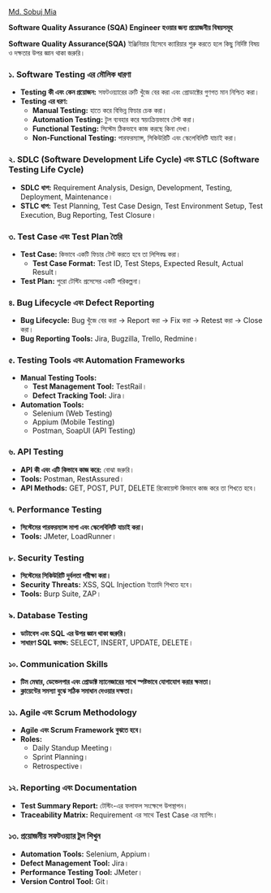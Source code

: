 
[Md. Sobuj Mia](https://www.linkedin.com/posts/mdshobujmiah_software-quality-assurance-sqa-engineer-activity-7288197948239163394-kkOn?utm_source=share&utm_medium=member_desktop)

**Software Quality Assurance (SQA) Engineer হওয়ার জন্য প্রয়োজনীয় বিষয়সমূহ**

**Software Quality Assurance(SQA)** ইঞ্জিনিয়ার হিসেবে ক্যারিয়ার শুরু করতে হলে কিছু নির্দিষ্ট বিষয় ও দক্ষতার উপর জ্ঞান থাকা জরুরি।

### ১. Software Testing এর মৌলিক ধারণা

- **Testing কী এবং কেন প্রয়োজন:** সফটওয়্যারের ত্রুটি খুঁজে বের করা এবং প্রোডাক্টের গুণগত মান নিশ্চিত করা।
- **Testing এর ধরণ:**
    - **Manual Testing:** হাতে করে বিভিন্ন ফিচার চেক করা।
    - **Automation Testing:** টুল ব্যবহার করে স্বয়ংক্রিয়ভাবে টেস্ট করা।
    - **Functional Testing:** সিস্টেম ঠিকভাবে কাজ করছে কিনা দেখা।
    - **Non-Functional Testing:** পারফরম্যান্স, সিকিউরিটি এবং স্কেলেবিলিটি যাচাই করা।

### ২. SDLC (Software Development Life Cycle) এবং STLC (Software Testing Life Cycle)

- **SDLC ধাপ:** Requirement Analysis, Design, Development, Testing, Deployment, Maintenance।
- **STLC ধাপ:** Test Planning, Test Case Design, Test Environment Setup, Test Execution, Bug Reporting, Test Closure।

### ৩. Test Case এবং Test Plan তৈরি

- **Test Case:** কিভাবে একটি ফিচার টেস্ট করতে হবে তা লিপিবদ্ধ করা।
    - **Test Case Format:** Test ID, Test Steps, Expected Result, Actual Result।
- **Test Plan:** পুরো টেস্টিং প্রসেসের একটি পরিকল্পনা।

### ৪. Bug Lifecycle এবং Defect Reporting

- **Bug Lifecycle:** Bug খুঁজে বের করা → Report করা → Fix করা → Retest করা → Close করা।
- **Bug Reporting Tools:** Jira, Bugzilla, Trello, Redmine।

### ৫. Testing Tools এবং Automation Frameworks

- **Manual Testing Tools:**
    - **Test Management Tool:** TestRail।
    - **Defect Tracking Tool:** Jira।
- **Automation Tools:**
    - Selenium (Web Testing)
    - Appium (Mobile Testing)
    - Postman, SoapUI (API Testing)

### ৬. API Testing

- **API কী এবং এটি কিভাবে কাজ করে:** বোঝা জরুরি।
- **Tools:** Postman, RestAssured।
- **API Methods:** GET, POST, PUT, DELETE রিকোয়েস্ট কিভাবে কাজ করে তা শিখতে হবে।

### ৭. Performance Testing

- **সিস্টেমের পারফরম্যান্স মাপা এবং স্কেলেবিলিটি যাচাই করা।**
- **Tools:** JMeter, LoadRunner।

### ৮. Security Testing

- **সিস্টেমের সিকিউরিটি দুর্বলতা পরীক্ষা করা।**
- **Security Threats:** XSS, SQL Injection ইত্যাদি শিখতে হবে।
- **Tools:** Burp Suite, ZAP।

### ৯. Database Testing

- **ডাটাবেস এবং SQL এর উপর জ্ঞান থাকা জরুরি।**
- **সাধারণ SQL কমান্ড:** SELECT, INSERT, UPDATE, DELETE।

### ১০. Communication Skills

- **টিম মেম্বার, ডেভেলপার এবং প্রোডাক্ট ম্যানেজারের সাথে স্পষ্টভাবে যোগাযোগ করার ক্ষমতা।**
- **ক্লায়েন্টের সমস্যা বুঝে সঠিক সমাধান দেওয়ার দক্ষতা।**

### ১১. Agile এবং Scrum Methodology

- **Agile এবং Scrum Framework বুঝতে হবে।**
- **Roles:**
    - Daily Standup Meeting।
    - Sprint Planning।
    - Retrospective।

### ১২. Reporting এবং Documentation

- **Test Summary Report:** টেস্টিং-এর ফলাফল সংক্ষেপে উপস্থাপন।
- **Traceability Matrix:** Requirement এর সাথে Test Case এর ম্যাপিং।

### ১৩. প্রয়োজনীয় সফটওয়্যার টুল শিখুন

- **Automation Tools:** Selenium, Appium।
- **Defect Management Tool:** Jira।
- **Performance Testing Tool:** JMeter।
- **Version Control Tool:** Git।